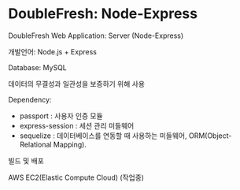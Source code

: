 # DoubleFresh: Node-Express

DoubleFresh Web Application: Server (Node-Express)



개발언어: Node.js + Express



Database: MySQL

데이터의 무결성과 일관성을 보증하기 위해 사용



Dependency: 

- passport : 사용자 인증 모듈
- express-session : 세션 관리 미들웨어
- sequelize : 데이터베이스를 연동할 때 사용하는 미들웨어, ORM(Object-Relational Mapping).



빌드 및 배포

AWS EC2(Elastic Compute Cloud) (작업중)



